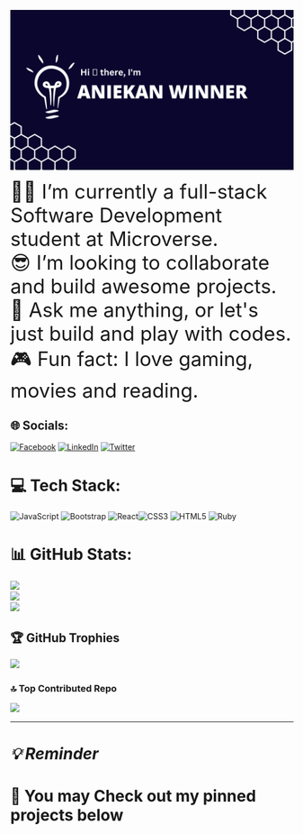 <img src="./header.png" hight="1000" width="1500"><br>

<span style="font-size: 35px;">:student: I’m currently a full-stack Software Development student at Microverse.</span>
<br>
<span style="font-size: 35px;">:sunglasses: I’m looking to collaborate and build awesome projects.</span>
<br>
<span style="font-size: 35px;">💬 Ask me anything, or let's just build and play with codes.</span>
<br>
<span style="font-size: 35px;">:video_game: Fun fact: I love gaming, movies and reading.</span>

## 🌐 Socials:
[![Facebook](https://img.shields.io/badge/Medium-%231877F2.svg?logo=Medium&logoColor=white&logoWidth=60)](https://medium.com/@winneraaniekan) [![LinkedIn](https://img.shields.io/badge/LinkedIn-%230077B5.svg?logo=linkedin&logoColor=white)](https://www.linkedin.com/in/winnera/) [![Twitter](https://img.shields.io/badge/Twitter-%231DA1F2.svg?logo=Twitter&logoColor=white)](https://twitter.com/WinnerDevq) 

# 💻 Tech Stack:
![JavaScript](https://img.shields.io/badge/javascript-%23323330.svg?style=plastic&logo=javascript&logoColor=%23F7DF1E) ![Bootstrap](https://img.shields.io/badge/bootstrap-%23563D7C.svg?style=plastic&logo=bootstrap&logoColor=white) ![React](https://img.shields.io/badge/react-%2320232a.svg?style=plastic&logo=react&logoColor=%2361DAFB)![CSS3](https://img.shields.io/badge/css3-%231572B6.svg?style=plastic&logo=css3&logoColor=white) ![HTML5](https://img.shields.io/badge/html5-%23E34F26.svg?style=plastic&logo=html5&logoColor=white) ![Ruby](https://img.shields.io/badge/ruby-%23CC342D.svg?style=plastic&logo=ruby&logoColor=white)

# 📊 GitHub Stats:
![](https://github-readme-stats.vercel.app/api?username=DevaWinner&theme=tokyonight&hide_border=false&include_all_commits=true&count_private=true)<br/>
![](https://github-readme-streak-stats.herokuapp.com/?user=DevaWinner&theme=tokyonight&hide_border=false)<br/>
![](https://github-readme-stats.vercel.app/api/top-langs/?username=DevaWinner&theme=tokyonight&hide_border=false&include_all_commits=true&count_private=true&layout=compact)

## 🏆 GitHub Trophies
![](https://github-profile-trophy.vercel.app/?username=DevaWinner&theme=onedark&no-frame=false&no-bg=false&margin-w=4)

### 🔝 Top Contributed Repo
![](https://github-contributor-stats.vercel.app/api?username=DevaWinner&limit=5&theme=tokyonight&combine_all_yearly_contributions=true)

---
# <span> <i> 💡 Reminder </i> <h4> 📌 You may Check out my pinned projects below </h4>  </span> 
